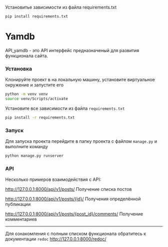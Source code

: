 Установитье зависимости из файла requirements.txt

```sh
pip install requirements.txt
```

# Yamdb
API_yamdb - это API интерфейс предназначеный для развития функционала сайта.


### Установка
Клонируйте проект в на локальную машину, установите виртуальное окружение и запустите его
```sh
python -m venv venv
source venv/Scripts/activate
```
Установите все зависимости из файла ```requirements.txt```
```sh
pip install -r requirements.txt
```
### Запуск
Для запуска проекта перейдите в папку проекта с файлом ```manage.py``` 
и выполните команду 

```sh
python manage.py runserver 
```
### API
Несколько примеров взаимодействия c API:

http://127.0.0.1:8000/api/v1/posts/
Получение списка постов

http://127.0.0.1:8000/api/v1/posts/{id}/
Получения определённой публикации

http://127.0.0.1:8000/api/v1/posts/{post_id}/comments/
Получение комментариев

____________
Для ознакомления с полным списком функционала обратитесь к документации ```redoc```
http://127.0.0.1:8000/redoc/